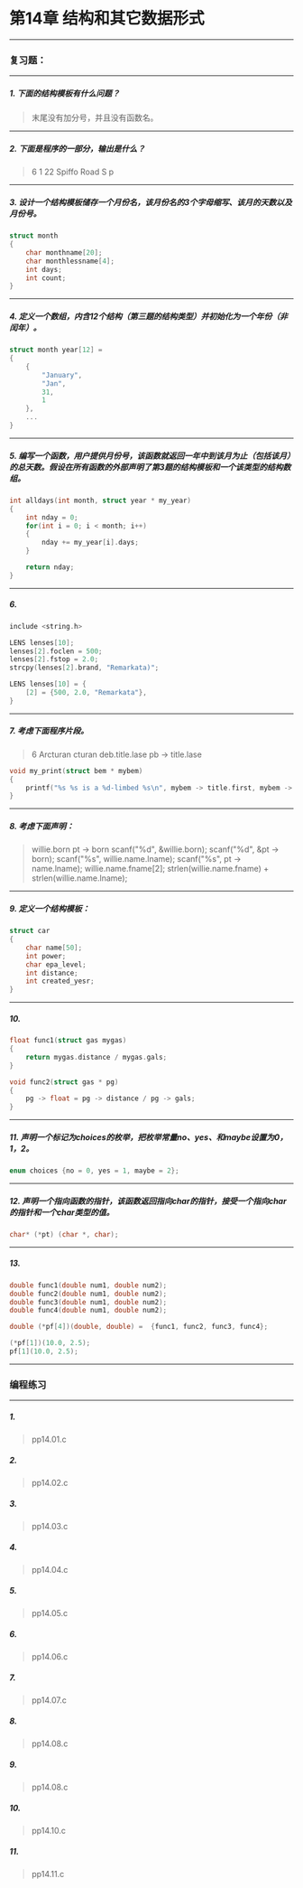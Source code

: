 # 第14章 结构和其它数据形式

---
### 复习题：
---
##### 1. 下面的结构模板有什么问题？
> 末尾没有加分号，并且没有函数名。
---
##### 2. 下面是程序的一部分，输出是什么？
> 6 1
> 22 Spiffo Road
> S p
---
##### 3. 设计一个结构模板储存一个月份名，该月份名的3个字母缩写、该月的天数以及月份号。
``` c
struct month
{
    char monthname[20];
    char monthlessname[4];
    int days;
    int count;
}
```
---
##### 4. 定义一个数组，内含12个结构（第三题的结构类型）并初始化为一个年份（非闰年）。
``` c
struct month year[12] = 
{
    {
        "January",
        "Jan",
        31,
        1
    },
    ...
}
```
---
##### 5. 编写一个函数，用户提供月份号，该函数就返回一年中到该月为止（包括该月）的总天数。假设在所有函数的外部声明了第3题的结构模板和一个该类型的结构数组。
``` c
int alldays(int month, struct year * my_year)
{
    int nday = 0;
    for(int i = 0; i < month; i++)
    {
        nday += my_year[i].days;
    }

    return nday;
}
```
---
##### 6. 
``` c
include <string.h>

LENS lenses[10];
lenses[2].foclen = 500;
lenses[2].fstop = 2.0;
strcpy(lenses[2].brand, "Remarkata)";
```
``` c
LENS lenses[10] = {
    [2] = {500, 2.0, "Remarkata"},
}
```
---
##### 7. 考虑下面程序片段。
> 6
> Arcturan
> cturan
> deb.title.lase pb -> title.lase
``` c
void my_print(struct bem * mybem)
{
    printf("%s %s is a %d-limbed %s\n", mybem -> title.first, mybem -> title.lase, mybem -> limbs, mybem -> type);
}
```
---
##### 8. 考虑下面声明：
> willie.born
> pt -> born
> scanf("%d", &willie.born);
> scanf("%d", &pt -> born);
> scanf("%s", willie.name.lname);
> scanf("%s", pt -> name.lname);
> willie.name.fname[2];
> strlen(willie.name.fname) + strlen(willie.name.lname);
---
##### 9. 定义一个结构模板：
``` c
struct car
{
    char name[50];
    int power;
    char epa_level;
    int distance;
    int created_yesr;
}
```
---
##### 10. 
``` c
float func1(struct gas mygas)
{
    return mygas.distance / mygas.gals;
}
```
``` c
void func2(struct gas * pg)
{
    pg -> float = pg -> distance / pg -> gals;
}
```
---
##### 11. 声明一个标记为choices的枚举，把枚举常量no、yes、和maybe设置为0，1，2。 
``` c
enum choices {no = 0, yes = 1, maybe = 2};
```
---
##### 12. 声明一个指向函数的指针，该函数返回指向char的指针，接受一个指向char的指针和一个char类型的值。
``` c
char* (*pt) (char *, char);
```
---
##### 13. 
``` c
double func1(double num1, double num2);
double func2(double num1, double num2);
double func3(double num1, double num2);
double func4(double num1, double num2);

double (*pf[4])(double, double) =  {func1, func2, func3, func4};

(*pf[1])(10.0, 2.5);
pf[1](10.0, 2.5);
```
---
### 编程练习
---
##### 1. 
> pp14.01.c
##### 2. 
> pp14.02.c
##### 3. 
> pp14.03.c
##### 4. 
> pp14.04.c
##### 5. 
> pp14.05.c
##### 6. 
> pp14.06.c
##### 7. 
> pp14.07.c
##### 8. 
> pp14.08.c
##### 9. 
> pp14.08.c
##### 10. 
> pp14.10.c
##### 11. 
> pp14.11.c